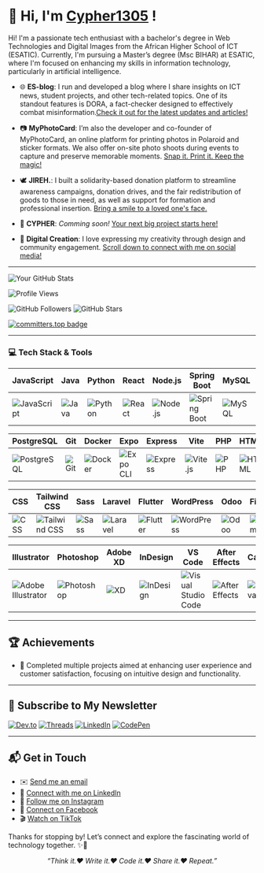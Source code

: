 # 🤗 Hi, I'm [Cypher1305](https://benedicteyao.me) ! 

Hi! I'm a passionate tech enthusiast with a bachelor's degree in Web Technologies and Digital Images from the African Higher School of ICT (ESATIC). Currently, I'm pursuing a Master’s degree (Msc BIHAR) at ESATIC, where I'm focused on enhancing my skills in information technology, particularly in artificial intelligence.

- 🌐 **ES-blog**: I run and developed a blog where I share insights on ICT news, student projects, and other tech-related topics. One of its standout features is DORA, a fact-checker designed to effectively combat misinformation.[Check it out for the latest updates and articles!](https://esblog.info)

- 📷 **MyPhotoCard**:  I’m also the developer and co-founder of MyPhotoCard, an online platform for printing photos in Polaroid and sticker formats. We also offer on-site photo shoots during events to capture and preserve memorable moments. [Snap it. Print it. Keep the magic!](https://myphotocard.com)
  
- 🕊️ **JIREH.**: I built a solidarity-based donation platform to streamline awareness campaigns, donation drives, and the fair redistribution of goods to those in need, as well as support for formation and professional insertion. [Bring a smile to a loved one's face.](https://jireh.org)

- 🏢 **CYPHER**: _Comming soon!_ [Your next big project starts here!](https//cypher.ci)

- 🎨 **Digital Creation**: I love expressing my creativity through design and community engagement. [Scroll down to connect with me on social media!](#-get-in-touch)

---

![Your GitHub Stats](https://denvercoder1-github-readme-stats.vercel.app/api?username=Cypher1305&show_icons=true&theme=github_dark&cache_seconds=3600)

![Profile Views](https://komarev.com/ghpvc/?username=cypher1305&color=1e3a8a&style=for-the-badge)

![GitHub Followers](https://img.shields.io/github/followers/Cypher1305?style=social&timestamp=1)
![GitHub Stars](https://img.shields.io/github/stars/Cypher1305?style=social&timestamp=1)

[![committers.top badge](https://user-badge.committers.top/ivory_coast/Cypher1305.svg?cache_seconds=600)](https://user-badge.committers.top/ivory_coast/Cypher1305)




--- 


### 💻 Tech Stack & Tools

| JavaScript | Java | Python | React | Node.js | Spring Boot | MySQL | MongoDB |
|------------|------|--------|-------|---------|--------------|--------|---------|
| ![JavaScript](https://img.icons8.com/color/48/000000/javascript.png) | ![Java](https://img.icons8.com/color/48/000000/java-coffee-cup-logo.png) | ![Python](https://img.icons8.com/color/48/000000/python.png) | ![React](https://img.icons8.com/color/48/000000/react-native.png) | ![Node.js](https://img.icons8.com/color/48/000000/nodejs.png) | ![Spring Boot](https://img.icons8.com/color/48/000000/spring-logo.png) | ![MySQL](https://img.icons8.com/color/48/000000/mysql-logo.png) | ![MongoDB](https://img.icons8.com/color/48/000000/mongodb.png) |

| PostgreSQL | Git | Docker | Expo | Express | Vite | PHP | HTML |
|------------|-----|--------|------|---------|------|-----|------|
| ![PostgreSQL](https://img.shields.io/badge/PostgreSQL-4169E1?style=for-the-badge&logo=postgresql&logoColor=white) | ![Git](https://img.icons8.com/color/48/000000/git.png) | ![Docker](https://img.icons8.com/color/48/000000/docker.png) | ![Expo CLI](https://img.icons8.com/color/48/000000/expo.png) | ![Express](https://img.icons8.com/color/48/000000/express.png) | ![Vite.js](https://img.icons8.com/color/48/000000/vite.png) | ![PHP](https://img.icons8.com/color/48/000000/php.png) | ![HTML](https://img.icons8.com/color/48/000000/html-5.png) |

| CSS | Tailwind CSS | Sass | Laravel | Flutter | WordPress | Odoo | Figma |
|-----|--------------|------|---------|---------|-----------|------|-------|
| ![CSS](https://img.icons8.com/color/48/000000/css3.png) | ![Tailwind CSS](https://img.icons8.com/color/48/000000/tailwindcss.png) | ![Sass](https://img.icons8.com/color/48/000000/sass.png) | ![Laravel](https://img.shields.io/badge/Laravel-FF2D20?style=for-the-badge&logo=laravel&logoColor=white) | ![Flutter](https://img.icons8.com/color/48/000000/flutter.png) | ![WordPress](https://img.icons8.com/color/48/000000/wordpress.png) | ![Odoo](https://img.shields.io/badge/Odoo-9C4D9C?style=for-the-badge&logo=odoo&logoColor=white) | ![Figma](https://img.icons8.com/color/48/000000/figma.png) |

| Illustrator | Photoshop | Adobe XD | InDesign | VS Code | After Effects | Canva | Wix |
|-------------|-----------|----------|----------|---------|----------------|--------|-----|
| ![Adobe Illustrator](https://img.icons8.com/color/48/000000/adobe-illustrator.png) | ![Photoshop](https://img.icons8.com/color/48/000000/adobe-photoshop.png) | ![XD](https://img.icons8.com/color/48/000000/adobe-xd.png) | ![InDesign](https://img.icons8.com/color/48/000000/adobe-indesign.png) | ![Visual Studio Code](https://img.icons8.com/color/48/000000/visual-studio-code-2019.png) | ![After Effects](https://img.icons8.com/color/48/000000/adobe-after-effects.png) | ![Canva](https://img.icons8.com/color/48/000000/canva.png) | ![Wix](https://img.shields.io/badge/Wix-000000?style=for-the-badge&logo=wix&logoColor=white) |


---

## 🏆 Achievements
- 🌟 Completed multiple projects aimed at enhancing user experience and customer satisfaction, focusing on intuitive design and functionality.

---

## 📰 Subscribe to My Newsletter
[![Dev.to](https://img.shields.io/badge/Dev.to-Read%20Articles-0d1117?logo=dev.to&logoColor=white&style=for-the-badge)](https://dev.to/cypher1305)
[![Threads](https://img.shields.io/badge/Threads-Follow-1d2d44?logo=threads&logoColor=white&style=for-the-badge)](https://www.threads.net/@_cypher1305)
[![LinkedIn](https://img.shields.io/badge/LinkedIn-Follow-0077b5?logo=linkedin&logoColor=white&style=for-the-badge)](https://www.linkedin.com/in/cypher1305)
[![CodePen](https://img.shields.io/badge/CodePen-Explore-1e3a8a?logo=codepen&logoColor=white&style=for-the-badge)](https://codepen.io/cypher1305)

---

## 📬 Get in Touch
- ✉️ [Send me an email](mailto:k.yao1305@email.com)
- 🤝 [Connect with me on LinkedIn](https://www.linkedin.com/in/Cypher1305)
- 📸 [Follow me on Instagram](https://www.instagram.com/_cypher1305)
- 📘 [Connect on Facebook](https://www.facebook.com/Cypher1305)
- 🎬 [Watch on TikTok](https://www.tiktok.com/@_cypher1305)


Thanks for stopping by! Let’s connect and explore the fascinating world of technology together. ✨🚀


<p align="center">
  <em>“Think it.❤️ Write it.❤️ Code it.❤️ Share it.❤️ Repeat.”</em>
</p>
